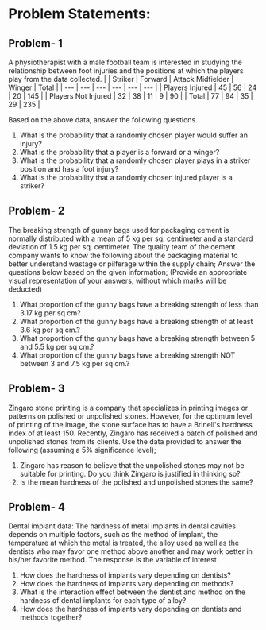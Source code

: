 # Problem Statements:

## Problem- 1
A physiotherapist with a male football team is interested in studying the relationship between foot injuries and the positions at which the players play from the data collected.
|  | Striker | Forward | Attack Midfielder | Winger | Total |
| --- | --- | --- | --- | --- | --- |
| Players Injured | 45 | 56 | 24 | 20 | 145 |
| Players Not Injured | 32 | 38 | 11 | 9 | 90 |
| Total | 77 | 94 | 35 | 29 | 235 | 

Based on the above data, answer the following questions.

1. What is the probability that a randomly chosen player would suffer an injury?
2. What is the probability that a player is a forward or a winger?
3. What is the probability that a randomly chosen player plays in a striker position and has a foot injury?
4. What is the probability that a randomly chosen injured player is a striker?

## Problem- 2
The breaking strength of gunny bags used for packaging cement is normally distributed with a mean of 5 kg per sq. centimeter and a standard deviation of 1.5 kg per sq. centimeter. The quality team of the cement company wants to know the following about the packaging material to better understand wastage or pilferage within the supply chain; Answer the questions below based on the given information; (Provide an appropriate visual representation of your answers, without which marks will be deducted)

1. What proportion of the gunny bags have a breaking strength of less than 3.17 kg per sq cm?
2. What proportion of the gunny bags have a breaking strength of at least 3.6 kg per sq cm.?
3. What proportion of the gunny bags have a breaking strength between 5 and 5.5 kg per sq cm.?
4. What proportion of the gunny bags have a breaking strength NOT between 3 and 7.5 kg per sq cm.?

## Problem- 3
Zingaro stone printing is a company that specializes in printing images or patterns on polished or unpolished stones. However, for the optimum level of printing of the image, the stone surface has to have a Brinell's hardness index of at least 150. Recently, Zingaro has received a batch of polished and unpolished stones from its clients. Use the data provided to answer the following (assuming a 5% significance level);

1. Zingaro has reason to believe that the unpolished stones may not be suitable for printing. Do you think Zingaro is justified in thinking so?
2. Is the mean hardness of the polished and unpolished stones the same?

## Problem- 4
Dental implant data: The hardness of metal implants in dental cavities depends on multiple factors, such as the method of implant, the temperature at which the metal is treated, the alloy used as well as the dentists who may favor one method above another and may work better in his/her favorite method. The response is the variable of interest.

1. How does the hardness of implants vary depending on dentists?
2. How does the hardness of implants vary depending on methods?
3. What is the interaction effect between the dentist and method on the hardness of dental implants for each type of alloy?
4. How does the hardness of implants vary depending on dentists and methods together?
